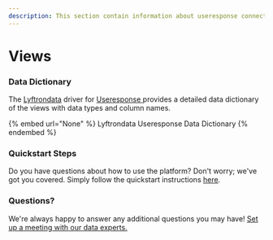 ```yaml
---
description: This section contain information about useresponse connector views information
---
```


# Views

### Data Dictionary

The [Lyftrondata](https://www.lyftrondata.com/) driver for [Useresponse](https://www.lyftrondata.com/integration/commerce-analytics/use-response//)[ ](https://www.lyftrondata.com/integration/useresponse/)provides a detailed data dictionary of the views with data types and column names.

{% embed url="None" %}
Lyftrondata Useresponse Data Dictionary
{% endembed %}

### Quickstart Steps

Do you have questions about how to use the platform? Don't worry; we've got you covered. Simply follow the quickstart instructions [here](../README.md).

### Questions? <a href="#questions" id="questions"></a>

We're always happy to answer any additional questions you may have! [Set up a meeting with our data experts.](https://www.lyftrondata.com/book-a-meeting/)


